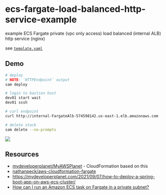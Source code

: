 # ecs-fargate-load-balanced-http-service-example

example ECS Fargate private (vpc only access) load balanced (internal ALB) http service (nginx)

see [`template.yaml`](template.yaml)

## Demo

```sh
# deploy
# NOTE: `HTTPEndpoint` output
sam deploy

# login to bastion host
dev01 start wait
dev01 sssh

# curl endpoint
curl http://internal-FargateAlb-574598142.us-east-1.elb.amazonaws.com

# delete stack
sam delete --no-prompts
```

![](https://www.evernote.com/l/AAE72tYSm_dIvKYlT4Hcd9dNcAwtdK5R-EkB/image.png)

## Resources

- [mydeveloperplanet/MyAWSPlanet](https://github.com/mydeveloperplanet/MyAWSPlanet) - CloudFormation based on this
- [nathanpeck/aws-cloudformation-fargate](https://github.com/nathanpeck/aws-cloudformation-fargate)
- <https://mydeveloperplanet.com/2021/09/07/how-to-deploy-a-spring-boot-app-on-aws-ecs-cluster/>
- [How can I run an Amazon ECS task on Fargate in a private subnet?](https://aws.amazon.com/premiumsupport/knowledge-center/ecs-fargate-tasks-private-subnet/)
